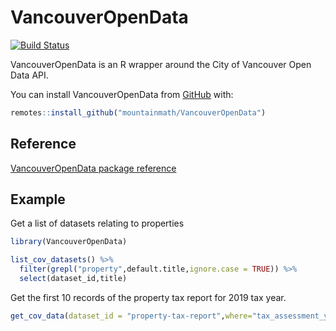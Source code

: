 # VancouverOpenData

<!-- badges: start -->
[![Build Status](https://travis-ci.org/mountainMath/VancouverOpenData.svg?branch=master)](https://travis-ci.org/mountainMath/VancouverOpenData)
<!-- badges: end -->

VancouverOpenData is an R wrapper around the City of Vancouver Open Data API.

You can install VancouverOpenData from [GitHub](https://github.com/mountainMath/VancouverOpenData) with:

``` r
remotes::install_github("mountainmath/VancouverOpenData")
```

## Reference
[VancouverOpenData package reference](https://mountainmath.github.io/VancouverOpenData/index.html)

## Example

Get a list of datasets relating to properties

``` r
library(VancouverOpenData)

list_cov_datasets() %>%
  filter(grepl("property",default.title,ignore.case = TRUE)) %>%
  select(dataset_id,title)
```

Get the first 10 records of the property tax report for 2019 tax year.

``` r
get_cov_data(dataset_id = "property-tax-report",where="tax_assessment_year=2019",rows=10)
```

